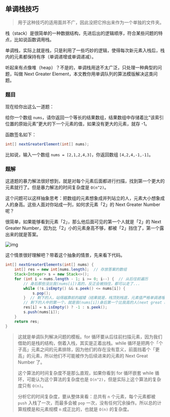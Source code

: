 ## 单调栈技巧

> 用于这种技巧的适用面并不广，因此没把它拎出来作为一个单独的文件夹。

栈（stack）是很简单的一种数据结构，先进后出的逻辑顺序，符合某些问题的特点，比如说函数调用栈。

单调栈，实际上就是栈，只是利用了一些巧妙的逻辑，使得每次新元素入栈后，栈内的元素都保持有序（单调递增或单调递减）。

听起来有点像堆（heap）？不是的，单调栈用途不太广泛，只处理一种典型的问题，叫做 Next Greater Element，本文教你用单调队列的算法模版解决这类问题。



### 题目

现在给你出这么一道题：

给你一个数组 `nums`，请你返回一个等长的结果数组，结果数组中存储着比“该索引位置的原始元素”更大的下一个元素的值，如果没有更大的元素，就存 -1。

函数签名如下：

```java
int[] nextGreaterElement(int[] nums);
```

比如说，输入一个数组 `nums = [2,1,2,4,3]`，你返回数组 `[4,2,4,-1,-1]`。



### 题解

这道题的暴力解法很好想到，就是对每个元素后面都进行扫描，找到第一个更大的元素就行了。但是暴力解法的时间复杂度是 `O(n^2)`。

这个问题可以这样抽象思考：把数组的元素想象成并列站立的人，元素大小想象成人的身高。这些人面对你站成一列，如何求元素「2」的 Next Greater Number 呢？

很简单，如果能够看到元素「2」，那么他后面可见的第一个人就是「2」的 Next Greater Number，因为比「2」小的元素身高不够，都被「2」挡住了，第一个露出来的就是答案。

![img](https://mdpicbed.oss-cn-hongkong.aliyuncs.com/imgs/1.jpeg)

这个情景很好理解吧？带着这个抽象的情景，先来看下代码。

```java
int[] nextGreaterElements(int[] nums) {
    int[] res = new int[nums.length];  // 存放答案的数组
    Stack<Integer> s = new Stack<>();
    for (int i = nums.length - 1; i >= 0; i--) {  // 从后往前遍历
        // 身后那些没比我(nums[i])高的，反正会被挡住，都可以走了...
        while (!s.isEmpty() && s.peek() <= nums[i]) {
            s.pop();
        }  // 剩下的人，站得越靠前的越矮（结果就是，栈顶到栈底，元素值严格单调递增）
        // 剩下的人中的第一个，就是我(nums[i])身后第一个比我高的人(next great number)
        res[i] = s.isEmpty() ? -1 : s.peek();
        s.push(nums[i]);
    }
    return res;
}
```

> 这就是单调队列解决问题的模板。for 循环要从后往前扫描元素，因为我们借助的是栈的结构，倒着入栈，其实是正着出栈。while 循环是把两个「个子高」元素之间的元素排除，因为他们的存在没有意义，前面挡着个「更高」的元素，所以他们不可能被作为后续进来的元素的 Next Great Number 了。
>
> 这个算法的时间复杂度不是那么直观，如果你看到 for 循环嵌套 while 循环，可能认为这个算法的复杂度也是 `O(n^2)`，但是实际上这个算法的复杂度只有 `O(n)`。
>
> 分析它的时间复杂度，要从整体来看：总共有 `n` 个元素，每个元素都被 `push` 入栈了一次，而最多会被 `pop` 一次，没有任何冗余操作。所以总的计算规模是和元素规模 `n` 成正比的，也就是 `O(n)` 的复杂度。

